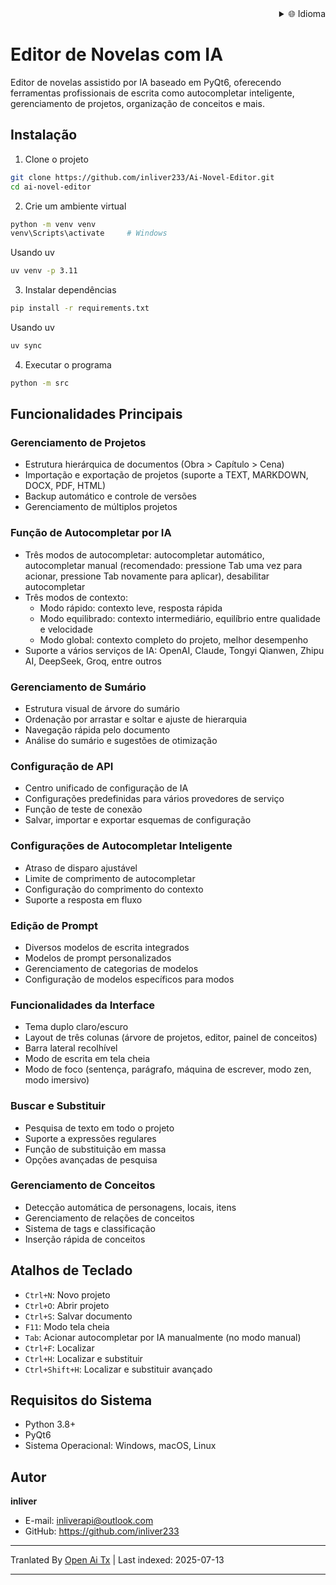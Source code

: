 <div align="right">
  <details>
    <summary >🌐 Idioma</summary>
    <div>
      <div align="right">
        <p><a href="https://openaitx.github.io/view.html?user=inliver233&project=Ai-Novel-Editor&lang=en">English</a></p>
        <p><a href="https://openaitx.github.io/view.html?user=inliver233&project=Ai-Novel-Editor&lang=zh-CN">简体中文</a></p>
        <p><a href="https://openaitx.github.io/view.html?user=inliver233&project=Ai-Novel-Editor&lang=zh-TW">繁體中文</a></p>
        <p><a href="https://openaitx.github.io/view.html?user=inliver233&project=Ai-Novel-Editor&lang=ja">日本語</a></p>
        <p><a href="https://openaitx.github.io/view.html?user=inliver233&project=Ai-Novel-Editor&lang=ko">한국어</a></p>
        <p><a href="https://openaitx.github.io/view.html?user=inliver233&project=Ai-Novel-Editor&lang=hi">हिन्दी</a></p>
        <p><a href="https://openaitx.github.io/view.html?user=inliver233&project=Ai-Novel-Editor&lang=th">ไทย</a></p>
        <p><a href="https://openaitx.github.io/view.html?user=inliver233&project=Ai-Novel-Editor&lang=fr">Français</a></p>
        <p><a href="https://openaitx.github.io/view.html?user=inliver233&project=Ai-Novel-Editor&lang=de">Deutsch</a></p>
        <p><a href="https://openaitx.github.io/view.html?user=inliver233&project=Ai-Novel-Editor&lang=es">Español</a></p>
        <p><a href="https://openaitx.github.io/view.html?user=inliver233&project=Ai-Novel-Editor&lang=it">Itapano</a></p>
        <p><a href="https://openaitx.github.io/view.html?user=inliver233&project=Ai-Novel-Editor&lang=ru">Русский</a></p>
        <p><a href="https://openaitx.github.io/view.html?user=inliver233&project=Ai-Novel-Editor&lang=pt">Português</a></p>
        <p><a href="https://openaitx.github.io/view.html?user=inliver233&project=Ai-Novel-Editor&lang=nl">Nederlands</a></p>
        <p><a href="https://openaitx.github.io/view.html?user=inliver233&project=Ai-Novel-Editor&lang=pl">Polski</a></p>
        <p><a href="https://openaitx.github.io/view.html?user=inliver233&project=Ai-Novel-Editor&lang=ar">العربية</a></p>
        <p><a href="https://openaitx.github.io/view.html?user=inliver233&project=Ai-Novel-Editor&lang=fa">فارسی</a></p>
        <p><a href="https://openaitx.github.io/view.html?user=inliver233&project=Ai-Novel-Editor&lang=tr">Türkçe</a></p>
        <p><a href="https://openaitx.github.io/view.html?user=inliver233&project=Ai-Novel-Editor&lang=vi">Tiếng Việt</a></p>
        <p><a href="https://openaitx.github.io/view.html?user=inliver233&project=Ai-Novel-Editor&lang=id">Bahasa Indonesia</a></p>
      </div>
    </div>
  </details>
</div>

# Editor de Novelas com IA

Editor de novelas assistido por IA baseado em PyQt6, oferecendo ferramentas profissionais de escrita como autocompletar inteligente, gerenciamento de projetos, organização de conceitos e mais.

## Instalação

1. Clone o projeto
```bash
git clone https://github.com/inliver233/Ai-Novel-Editor.git
cd ai-novel-editor
```

2. Crie um ambiente virtual
```bash
python -m venv venv
venv\Scripts\activate     # Windows
```
Usando uv
```bash
uv venv -p 3.11
```
3. Instalar dependências
```bash
pip install -r requirements.txt
```
Usando uv
```bash
uv sync
```


4. Executar o programa
```bash
python -m src
```

## Funcionalidades Principais

### Gerenciamento de Projetos
- Estrutura hierárquica de documentos (Obra > Capítulo > Cena)
- Importação e exportação de projetos (suporte a TEXT, MARKDOWN, DOCX, PDF, HTML)
- Backup automático e controle de versões
- Gerenciamento de múltiplos projetos
### Função de Autocompletar por IA
- Três modos de autocompletar: autocompletar automático, autocompletar manual (recomendado: pressione Tab uma vez para acionar, pressione Tab novamente para aplicar), desabilitar autocompletar
- Três modos de contexto:
  - Modo rápido: contexto leve, resposta rápida
  - Modo equilibrado: contexto intermediário, equilíbrio entre qualidade e velocidade
  - Modo global: contexto completo do projeto, melhor desempenho
- Suporte a vários serviços de IA: OpenAI, Claude, Tongyi Qianwen, Zhipu AI, DeepSeek, Groq, entre outros

### Gerenciamento de Sumário
- Estrutura visual de árvore do sumário
- Ordenação por arrastar e soltar e ajuste de hierarquia
- Navegação rápida pelo documento
- Análise do sumário e sugestões de otimização

### Configuração de API
- Centro unificado de configuração de IA
- Configurações predefinidas para vários provedores de serviço
- Função de teste de conexão
- Salvar, importar e exportar esquemas de configuração
### Configurações de Autocompletar Inteligente
- Atraso de disparo ajustável
- Limite de comprimento de autocompletar
- Configuração do comprimento do contexto
- Suporte a resposta em fluxo

### Edição de Prompt
- Diversos modelos de escrita integrados
- Modelos de prompt personalizados
- Gerenciamento de categorias de modelos
- Configuração de modelos específicos para modos

### Funcionalidades da Interface
- Tema duplo claro/escuro
- Layout de três colunas (árvore de projetos, editor, painel de conceitos)
- Barra lateral recolhível
- Modo de escrita em tela cheia
- Modo de foco (sentença, parágrafo, máquina de escrever, modo zen, modo imersivo)

### Buscar e Substituir
- Pesquisa de texto em todo o projeto
- Suporte a expressões regulares
- Função de substituição em massa
- Opções avançadas de pesquisa

### Gerenciamento de Conceitos
- Detecção automática de personagens, locais, itens
- Gerenciamento de relações de conceitos
- Sistema de tags e classificação
- Inserção rápida de conceitos

## Atalhos de Teclado

- `Ctrl+N`: Novo projeto
- `Ctrl+O`: Abrir projeto
- `Ctrl+S`: Salvar documento
- `F11`: Modo tela cheia
- `Tab`: Acionar autocompletar por IA manualmente (no modo manual)
- `Ctrl+F`: Localizar
- `Ctrl+H`: Localizar e substituir
- `Ctrl+Shift+H`: Localizar e substituir avançado
## Requisitos do Sistema

- Python 3.8+
- PyQt6
- Sistema Operacional: Windows, macOS, Linux

## Autor

**inliver**
- E-mail: inliverapi@outlook.com  
- GitHub: https://github.com/inliver233

---

Tranlated By [Open Ai Tx](https://github.com/OpenAiTx/OpenAiTx) | Last indexed: 2025-07-13

---